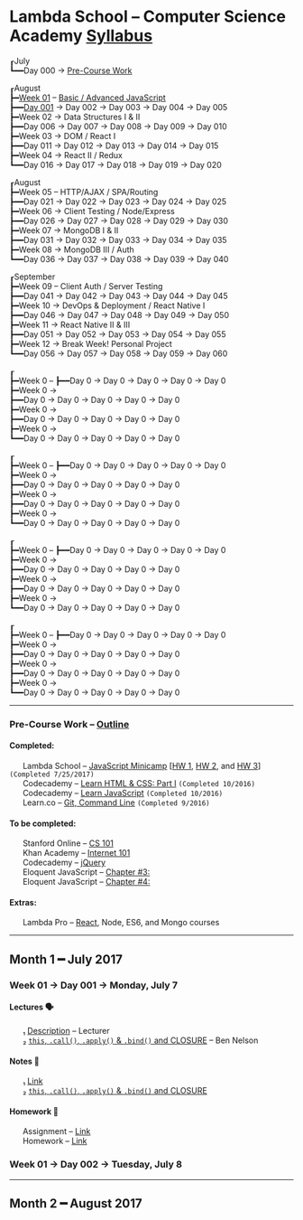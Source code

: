 # Lambda School – Computer Science Academy [Syllabus](https://github.com/LambdaSchool/LambdaCSA-Syllabus)
┎July  
┗━━Day 000 → [Pre-Course Work](#pre-course)

┎August  
┣━[Week 01](#week01) – [Basic / Advanced JavaScript](https://github.com/LambdaSchool/LambdaCSA-Syllabus#project11)  
┣━━[Day 001](#day001) → Day 002 → Day 003 → Day 004 → Day 005  
┣━Week 02 → Data Structures I & II  
┣━━Day 006 → Day 007 → Day 008 → Day 009 → Day 010  
┣━Week 03 →  DOM / React I  
┣━━Day 011 → Day 012 → Day 013 → Day 014 → Day 015  
┣━Week 04 →  React II / Redux  
┗━━Day 016 → Day 017 → Day 018 → Day 019 → Day 020  

┎August  
┣━Week 05 – HTTP/AJAX / SPA/Routing  
┣━━Day 021 → Day 022 → Day 023 → Day 024 → Day 025  
┣━Week 06 → Client Testing / Node/Express  
┣━━Day 026 → Day 027 → Day 028 → Day 029 → Day 030  
┣━Week 07 → MongoDB I & II  
┣━━Day 031 → Day 032 → Day 033 → Day 034 → Day 035  
┣━Week 08 → MongoDB III / Auth  
┗━━Day 036 → Day 037 → Day 038 → Day 039 → Day 040  

┎September  
┣━Week 09 – Client Auth / Server Testing  
┣━━Day 041 → Day 042 → Day 043 → Day 044 → Day 045  
┣━Week 10 → DevOps & Deployment / React Native I  
┣━━Day 046 → Day 047 → Day 048 → Day 049 → Day 050  
┣━Week 11 → React Native II & III  
┣━━Day 051 → Day 052 → Day 053 → Day 054 → Day 055  
┣━Week 12 → Break Week! Personal Project  
┗━━Day 056 → Day 057 → Day 058 → Day 059 → Day 060

┎  
┣━Week 0 – 
┣━━Day 0 → Day 0 → Day 0 → Day 0 → Day 0  
┣━Week 0 →   
┣━━Day 0 → Day 0 → Day 0 → Day 0 → Day 0  
┣━Week 0 →    
┣━━Day 0 → Day 0 → Day 0 → Day 0 → Day 0  
┣━Week 0 →    
┗━━Day 0 → Day 0 → Day 0 → Day 0 → Day 0  

┎  
┣━Week 0 – 
┣━━Day 0 → Day 0 → Day 0 → Day 0 → Day 0  
┣━Week 0 →   
┣━━Day 0 → Day 0 → Day 0 → Day 0 → Day 0  
┣━Week 0 →    
┣━━Day 0 → Day 0 → Day 0 → Day 0 → Day 0  
┣━Week 0 →    
┗━━Day 0 → Day 0 → Day 0 → Day 0 → Day 0  

┎  
┣━Week 0 – 
┣━━Day 0 → Day 0 → Day 0 → Day 0 → Day 0  
┣━Week 0 →   
┣━━Day 0 → Day 0 → Day 0 → Day 0 → Day 0  
┣━Week 0 →    
┣━━Day 0 → Day 0 → Day 0 → Day 0 → Day 0  
┣━Week 0 →    
┗━━Day 0 → Day 0 → Day 0 → Day 0 → Day 0  

┎  
┣━Week 0 – 
┣━━Day 0 → Day 0 → Day 0 → Day 0 → Day 0  
┣━Week 0 →   
┣━━Day 0 → Day 0 → Day 0 → Day 0 → Day 0  
┣━Week 0 →    
┣━━Day 0 → Day 0 → Day 0 → Day 0 → Day 0  
┣━Week 0 →    
┗━━Day 0 → Day 0 → Day 0 → Day 0 → Day 0  
***
### <a name="pre-course"></a>Pre-Course Work – [Outline](https://docs.google.com/document/d/1YKYxzNt6QZxnPw8xOT-Qyf1BY0cHb-Us1ydzZTphxRI/edit)
#### Completed:
&nbsp;&nbsp;&nbsp;&nbsp;&nbsp;&nbsp;Lambda School – [JavaScript Minicamp](https://lambdaschool.com/mini-bootcamp/javascript) [[HW 1](https://github.com/lefrenk/js-minicamp-homework-1), [HW 2](https://github.com/lefrenk/js-minicamp-homework-2), and [HW 3](https://github.com/lefrenk/js-minicamp-homework-3)] `(Completed 7/25/2017)`  
&nbsp;&nbsp;&nbsp;&nbsp;&nbsp;&nbsp;Codecademy – [Learn HTML & CSS: Part I](https://www.codecademy.com/frenk#completed) `(Completed 10/2016)`  
&nbsp;&nbsp;&nbsp;&nbsp;&nbsp;&nbsp;Codecademy – [Learn JavaScript](https://www.codecademy.com/frenk#completed) `(Completed 10/2016)`  
&nbsp;&nbsp;&nbsp;&nbsp;&nbsp;&nbsp;Learn.co – [Git, Command Line](https://learn.co/lefrenk) `(Completed 9/2016)`  
#### To be completed:
&nbsp;&nbsp;&nbsp;&nbsp;&nbsp;&nbsp;Stanford Online – [CS 101](http://online.stanford.edu/course/computer-science-101-self-paced)  
&nbsp;&nbsp;&nbsp;&nbsp;&nbsp;&nbsp;Khan Academy – [Internet 101](https://www.khanacademy.org/computing/computer-science/internet-intro)  
&nbsp;&nbsp;&nbsp;&nbsp;&nbsp;&nbsp;Codecademy – [jQuery](https://www.codecademy.com/learn/jquery)  
&nbsp;&nbsp;&nbsp;&nbsp;&nbsp;&nbsp;Eloquent JavaScript – [Chapter #3:](http://eloquentjavascript.net/03_functions.html)  
&nbsp;&nbsp;&nbsp;&nbsp;&nbsp;&nbsp;Eloquent JavaScript – [Chapter #4:](http://eloquentjavascript.net/04_data.html)
#### Extras:
&nbsp;&nbsp;&nbsp;&nbsp;&nbsp;&nbsp;Lambda Pro – [React](https://lambdaschool.com/pro/react), Node, ES6, and Mongo courses
***
## Month 1 ━ July 2017
### <a name="week01"></a>Week 01 → <a name="day001"></a>Day 001 → Monday, July 7
#### Lectures 🗣
&nbsp;&nbsp;&nbsp;&nbsp;&nbsp;&nbsp;₁ [Description]() – Lecturer  
&nbsp;&nbsp;&nbsp;&nbsp;&nbsp;&nbsp;₂ [`this`, `.call()`, `.apply()` & `.bind()` and CLOSURE]() – Ben Nelson

#### Notes 📝 
&nbsp;&nbsp;&nbsp;&nbsp;&nbsp;&nbsp;₁ [Link]()  
&nbsp;&nbsp;&nbsp;&nbsp;&nbsp;&nbsp;₂ [`this`, `.call()`, `.apply()` & `.bind()` and CLOSURE]()  

#### Homework 🤔
&nbsp;&nbsp;&nbsp;&nbsp;&nbsp;&nbsp;Assignment – [Link]()  
&nbsp;&nbsp;&nbsp;&nbsp;&nbsp;&nbsp;Homework – [Link]()

### Week 01 → Day 002 → Tuesday, July 8
***
## Month 2 ━ August 2017

